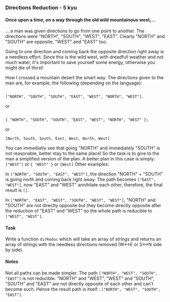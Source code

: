 <h3>Directions Reduction - 5 kyu</h3>

<h4>Once upon a time, on a way through the old wild mountainous west,…</h4>
… a man was given directions to go from one point to another. The directions were "NORTH", "SOUTH", "WEST", "EAST". Clearly "NORTH" and "SOUTH" are opposite, "WEST" and "EAST" too.

Going to one direction and coming back the opposite direction right away is a needless effort. Since this is the wild west, with dreadfull weather and not much water, it's important to save yourself some energy, otherwise you might die of thirst!

How I crossed a mountain desert the smart way.
The directions given to the man are, for example, the following (depending on the language):

<p><code>
["NORTH", "SOUTH", "SOUTH", "EAST", "WEST", "NORTH", "WEST"].
</code></p>

or
<p><code>
{ "NORTH", "SOUTH", "SOUTH", "EAST", "WEST", "NORTH", "WEST" };
</code></p>

or

<code>[North, South, South, East, West, North, West]</code>
<p>You can immediatly see that going "NORTH" and immediately "SOUTH" is not reasonable, better stay to the same place! So the task is to give to the man a simplified version of the plan. A better plan in this case is simply:
<code>["WEST"]</code> or <code>{ "WEST" }</code> or <code>[West]</code>
Other examples:
<p>In <code>["NORTH", "SOUTH", "EAST", "WEST"]</code>, the direction "NORTH" + "SOUTH" is going north and coming back right away.
The path becomes <code>["EAST", "WEST"]</code>, now "EAST" and "WEST" annihilate each other, therefore, the final result is <code>[]</code>.

In <code>["NORTH", "EAST", "WEST", "SOUTH", "WEST", "WEST"]</code>, "NORTH" and "SOUTH" are not directly opposite but they become directly opposite after the reduction of "EAST" and "WEST" so the whole path is reducible to <code>["WEST", "WEST"]</code>.

<h4>Task</h4>
Write a function <code>dirReduc</code> which will take an array of strings and returns an array of strings with the needless directions removed (W<->E or S<->N side by side).
<h4>Notes</h4>
Not all paths can be made simpler. The path <code>["NORTH", "WEST", "SOUTH", "EAST"]</code> is not reducible. "NORTH" and "WEST", "WEST" and "SOUTH", "SOUTH" and "EAST" are not directly opposite of each other and can't become such. Hence the result path is itself : <code>["NORTH", "WEST", "SOUTH", "EAST"]</code>.

